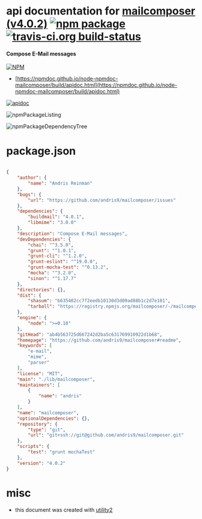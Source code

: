 # api documentation for  [mailcomposer (v4.0.2)](https://github.com/andris9/mailcomposer#readme)  [![npm package](https://img.shields.io/npm/v/npmdoc-mailcomposer.svg?style=flat-square)](https://www.npmjs.org/package/npmdoc-mailcomposer) [![travis-ci.org build-status](https://api.travis-ci.org/npmdoc/node-npmdoc-mailcomposer.svg)](https://travis-ci.org/npmdoc/node-npmdoc-mailcomposer)
#### Compose E-Mail messages

[![NPM](https://nodei.co/npm/mailcomposer.png?downloads=true&downloadRank=true&stars=true)](https://www.npmjs.com/package/mailcomposer)

- [https://npmdoc.github.io/node-npmdoc-mailcomposer/build/apidoc.html](https://npmdoc.github.io/node-npmdoc-mailcomposer/build/apidoc.html)

[![apidoc](https://npmdoc.github.io/node-npmdoc-mailcomposer/build/screenCapture.buildCi.browser.%252Ftmp%252Fbuild%252Fapidoc.html.png)](https://npmdoc.github.io/node-npmdoc-mailcomposer/build/apidoc.html)

![npmPackageListing](https://npmdoc.github.io/node-npmdoc-mailcomposer/build/screenCapture.npmPackageListing.svg)

![npmPackageDependencyTree](https://npmdoc.github.io/node-npmdoc-mailcomposer/build/screenCapture.npmPackageDependencyTree.svg)



# package.json

```json

{
    "author": {
        "name": "Andris Reinman"
    },
    "bugs": {
        "url": "https://github.com/andris9/mailcomposer/issues"
    },
    "dependencies": {
        "buildmail": "4.0.1",
        "libmime": "3.0.0"
    },
    "description": "Compose E-Mail messages",
    "devDependencies": {
        "chai": "^3.5.0",
        "grunt": "^1.0.1",
        "grunt-cli": "^1.2.0",
        "grunt-eslint": "^19.0.0",
        "grunt-mocha-test": "^0.13.2",
        "mocha": "^3.2.0",
        "sinon": "^1.17.7"
    },
    "directories": {},
    "dist": {
        "shasum": "b635402cc7f2eedb10130d3d09ad88b1c2d7e101",
        "tarball": "https://registry.npmjs.org/mailcomposer/-/mailcomposer-4.0.2.tgz"
    },
    "engine": {
        "node": ">=0.10"
    },
    "gitHead": "ab4b563725d667242d2ba5c631769910922d1b68",
    "homepage": "https://github.com/andris9/mailcomposer#readme",
    "keywords": [
        "e-mail",
        "mime",
        "parser"
    ],
    "license": "MIT",
    "main": "./lib/mailcomposer",
    "maintainers": [
        {
            "name": "andris"
        }
    ],
    "name": "mailcomposer",
    "optionalDependencies": {},
    "repository": {
        "type": "git",
        "url": "git+ssh://git@github.com/andris9/mailcomposer.git"
    },
    "scripts": {
        "test": "grunt mochaTest"
    },
    "version": "4.0.2"
}
```



# misc
- this document was created with [utility2](https://github.com/kaizhu256/node-utility2)
